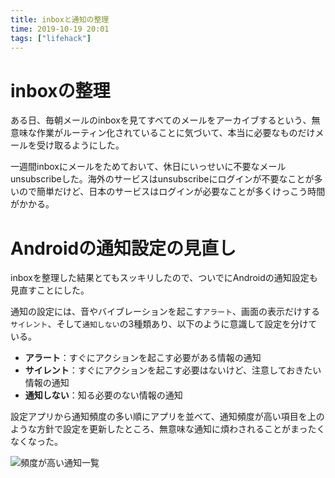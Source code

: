 ```yaml
---
title: inboxと通知の整理
time: 2019-10-19 20:01
tags: ["lifehack"]
---
```


# inboxの整理
ある日、毎朝メールのinboxを見てすべてのメールをアーカイブするという、無意味な作業がルーティン化されていることに気づいて、本当に必要なものだけメールを受け取るようにした。

一週間inboxにメールをためておいて、休日にいっせいに不要なメールunsubscribeした。海外のサービスはunsubscribeにログインが不要なことが多いので簡単だけど、日本のサービスはログインが必要なことが多くけっこう時間がかかる。

# Androidの通知設定の見直し
inboxを整理した結果とてもスッキリしたので、ついでにAndroidの通知設定も見直すことにした。

通知の設定には、音やバイブレーションを起こす`アラート`、画面の表示だけする`サイレント`、そして`通知しない`の3種類あり、以下のように意識して設定を分けている。

* **アラート**：すぐにアクションを起こす必要がある情報の通知
* **サイレント**：すぐにアクションを起こす必要はないけど、注意しておきたい情報の通知
* **通知しない**：知る必要のない情報の通知

設定アプリから通知頻度の多い順にアプリを並べて、通知頻度が高い項目を上のような方針で設定を更新したところ、無意味な通知に煩わされることがまったくなくなった。

![頻度が高い通知一覧](/images/posts/84/notifications.png)

